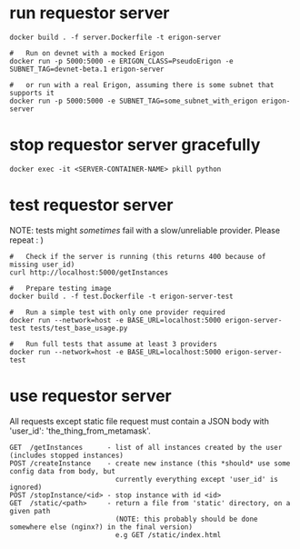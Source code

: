 # run requestor server

    docker build . -f server.Dockerfile -t erigon-server

    #   Run on devnet with a mocked Erigon
    docker run -p 5000:5000 -e ERIGON_CLASS=PseudoErigon -e SUBNET_TAG=devnet-beta.1 erigon-server 

    #   or run with a real Erigon, assuming there is some subnet that supports it
    docker run -p 5000:5000 -e SUBNET_TAG=some_subnet_with_erigon erigon-server

# stop requestor server gracefully

    docker exec -it <SERVER-CONTAINER-NAME> pkill python

# test requestor server

NOTE: tests might *sometimes* fail with a slow/unreliable provider. Please repeat : )

    #   Check if the server is running (this returns 400 because of missing user_id)
    curl http://localhost:5000/getInstances

    #   Prepare testing image
    docker build . -f test.Dockerfile -t erigon-server-test
    
    #   Run a simple test with only one provider required
    docker run --network=host -e BASE_URL=localhost:5000 erigon-server-test tests/test_base_usage.py
    
    #   Run full tests that assume at least 3 providers
    docker run --network=host -e BASE_URL=localhost:5000 erigon-server-test

# use requestor server

All requests except static file request must contain a JSON body with 'user\_id': 'the\_thing\_from\_metamask'.

    GET  /getInstances      - list of all instances created by the user (includes stopped instances)
    POST /createInstance    - create new instance (this *should* use some config data from body, but 
                              currently everything except 'user_id' is ignored)
    POST /stopInstance/<id> - stop instance with id <id>
    GET  /static/<path>     - return a file from 'static' directory, on a given path
                              (NOTE: this probably should be done somewhere else (nginx?) in the final version)
                              e.g GET /static/index.html 
